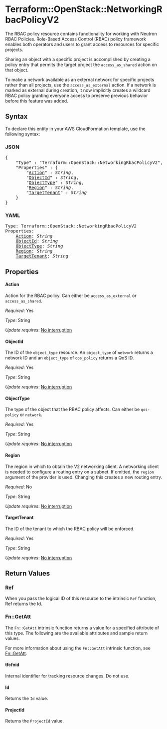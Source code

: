 # Terraform::OpenStack::NetworkingRbacPolicyV2

The RBAC policy resource contains functionality for working with Neutron RBAC
Policies. Role-Based Access Control (RBAC) policy framework enables both
operators and users to grant access to resources for specific projects.

Sharing an object with a specific project is accomplished by creating a
policy entry that permits the target project the `access_as_shared` action
on that object.

To make a network available as an external network for specific projects
rather than all projects, use the `access_as_external` action.
If a network is marked as external during creation, it now implicitly creates
a wildcard RBAC policy granting everyone access to preserve previous behavior
before this feature was added.

## Syntax

To declare this entity in your AWS CloudFormation template, use the following syntax:

### JSON

<pre>
{
    "Type" : "Terraform::OpenStack::NetworkingRbacPolicyV2",
    "Properties" : {
        "<a href="#action" title="Action">Action</a>" : <i>String</i>,
        "<a href="#objectid" title="ObjectId">ObjectId</a>" : <i>String</i>,
        "<a href="#objecttype" title="ObjectType">ObjectType</a>" : <i>String</i>,
        "<a href="#region" title="Region">Region</a>" : <i>String</i>,
        "<a href="#targettenant" title="TargetTenant">TargetTenant</a>" : <i>String</i>
    }
}
</pre>

### YAML

<pre>
Type: Terraform::OpenStack::NetworkingRbacPolicyV2
Properties:
    <a href="#action" title="Action">Action</a>: <i>String</i>
    <a href="#objectid" title="ObjectId">ObjectId</a>: <i>String</i>
    <a href="#objecttype" title="ObjectType">ObjectType</a>: <i>String</i>
    <a href="#region" title="Region">Region</a>: <i>String</i>
    <a href="#targettenant" title="TargetTenant">TargetTenant</a>: <i>String</i>
</pre>

## Properties

#### Action

Action for the RBAC policy. Can either be
`access_as_external` or `access_as_shared`.

_Required_: Yes

_Type_: String

_Update requires_: [No interruption](https://docs.aws.amazon.com/AWSCloudFormation/latest/UserGuide/using-cfn-updating-stacks-update-behaviors.html#update-no-interrupt)

#### ObjectId

The ID of the `object_type` resource. An
`object_type` of `network` returns a network ID and an `object_type` of
`qos_policy` returns a QoS ID.

_Required_: Yes

_Type_: String

_Update requires_: [No interruption](https://docs.aws.amazon.com/AWSCloudFormation/latest/UserGuide/using-cfn-updating-stacks-update-behaviors.html#update-no-interrupt)

#### ObjectType

The type of the object that the RBAC policy
affects. Can either be `qos-policy` or `network`.

_Required_: Yes

_Type_: String

_Update requires_: [No interruption](https://docs.aws.amazon.com/AWSCloudFormation/latest/UserGuide/using-cfn-updating-stacks-update-behaviors.html#update-no-interrupt)

#### Region

The region in which to obtain the V2 networking client.
A networking client is needed to configure a routing entry on a subnet. If omitted, the
`region` argument of the provider is used. Changing this creates a new
routing entry.

_Required_: No

_Type_: String

_Update requires_: [No interruption](https://docs.aws.amazon.com/AWSCloudFormation/latest/UserGuide/using-cfn-updating-stacks-update-behaviors.html#update-no-interrupt)

#### TargetTenant

The ID of the tenant to which the RBAC policy
will be enforced.

_Required_: Yes

_Type_: String

_Update requires_: [No interruption](https://docs.aws.amazon.com/AWSCloudFormation/latest/UserGuide/using-cfn-updating-stacks-update-behaviors.html#update-no-interrupt)

## Return Values

### Ref

When you pass the logical ID of this resource to the intrinsic `Ref` function, Ref returns the Id.

### Fn::GetAtt

The `Fn::GetAtt` intrinsic function returns a value for a specified attribute of this type. The following are the available attributes and sample return values.

For more information about using the `Fn::GetAtt` intrinsic function, see [Fn::GetAtt](https://docs.aws.amazon.com/AWSCloudFormation/latest/UserGuide/intrinsic-function-reference-getatt.html).

#### tfcfnid

Internal identifier for tracking resource changes. Do not use.

#### Id

Returns the <code>Id</code> value.

#### ProjectId

Returns the <code>ProjectId</code> value.

